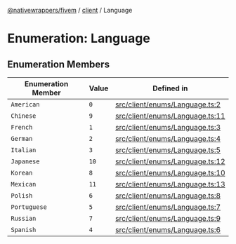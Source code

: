 [@nativewrappers/fivem](../../README.md) / [client](../README.md) / Language

# Enumeration: Language

## Enumeration Members

| Enumeration Member | Value | Defined in |
| ------ | ------ | ------ |
| `American` | `0` | [src/client/enums/Language.ts:2](https://github.com/nativewrappers/fivem/blob/34b8061c177c9481c4691efcaef7602a414ca976/src/client/enums/Language.ts#L2) |
| `Chinese` | `9` | [src/client/enums/Language.ts:11](https://github.com/nativewrappers/fivem/blob/34b8061c177c9481c4691efcaef7602a414ca976/src/client/enums/Language.ts#L11) |
| `French` | `1` | [src/client/enums/Language.ts:3](https://github.com/nativewrappers/fivem/blob/34b8061c177c9481c4691efcaef7602a414ca976/src/client/enums/Language.ts#L3) |
| `German` | `2` | [src/client/enums/Language.ts:4](https://github.com/nativewrappers/fivem/blob/34b8061c177c9481c4691efcaef7602a414ca976/src/client/enums/Language.ts#L4) |
| `Italian` | `3` | [src/client/enums/Language.ts:5](https://github.com/nativewrappers/fivem/blob/34b8061c177c9481c4691efcaef7602a414ca976/src/client/enums/Language.ts#L5) |
| `Japanese` | `10` | [src/client/enums/Language.ts:12](https://github.com/nativewrappers/fivem/blob/34b8061c177c9481c4691efcaef7602a414ca976/src/client/enums/Language.ts#L12) |
| `Korean` | `8` | [src/client/enums/Language.ts:10](https://github.com/nativewrappers/fivem/blob/34b8061c177c9481c4691efcaef7602a414ca976/src/client/enums/Language.ts#L10) |
| `Mexican` | `11` | [src/client/enums/Language.ts:13](https://github.com/nativewrappers/fivem/blob/34b8061c177c9481c4691efcaef7602a414ca976/src/client/enums/Language.ts#L13) |
| `Polish` | `6` | [src/client/enums/Language.ts:8](https://github.com/nativewrappers/fivem/blob/34b8061c177c9481c4691efcaef7602a414ca976/src/client/enums/Language.ts#L8) |
| `Portuguese` | `5` | [src/client/enums/Language.ts:7](https://github.com/nativewrappers/fivem/blob/34b8061c177c9481c4691efcaef7602a414ca976/src/client/enums/Language.ts#L7) |
| `Russian` | `7` | [src/client/enums/Language.ts:9](https://github.com/nativewrappers/fivem/blob/34b8061c177c9481c4691efcaef7602a414ca976/src/client/enums/Language.ts#L9) |
| `Spanish` | `4` | [src/client/enums/Language.ts:6](https://github.com/nativewrappers/fivem/blob/34b8061c177c9481c4691efcaef7602a414ca976/src/client/enums/Language.ts#L6) |
